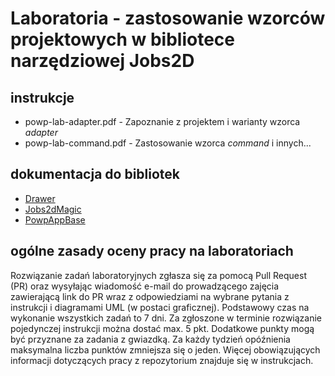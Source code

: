 # Laboratoria - zastosowanie wzorców projektowych w bibliotece narzędziowej Jobs2D

## instrukcje

* powp-lab-adapter.pdf - Zapoznanie z projektem i warianty wzorca *adapter*
* powp-lab-command.pdf - Zastosowanie wzorca *command* i innych...

## dokumentacja do bibliotek 

* [Drawer](https://coach.kis.p.lodz.pl/powp-libs-docs/Drawer/)
* [Jobs2dMagic](https://coach.kis.p.lodz.pl/powp-libs-docs/Jobs2dMagic/)
* [PowpAppBase](https://coach.kis.p.lodz.pl/powp-libs-docs/PowpAppBase/)

## ogólne zasady oceny pracy na laboratoriach

Rozwiązanie zadań laboratoryjnych zgłasza się za pomocą Pull Request (PR) oraz wysyłając wiadomość e-mail do prowadzącego zajęcia zawierającą link do PR wraz z odpowiedziami na wybrane pytania z instrukcji i diagramami UML (w postaci graficznej). 
Podstawowy czas na wykonanie wszystkich zadań to 7 dni.
Za zgłoszone w terminie rozwiązanie pojedynczej instrukcji można dostać max. 5 pkt. 
Dodatkowe punkty mogą być przyznane za zadania z gwiazdką.
Za każdy tydzień opóźnienia maksymalna liczba punktów zmniejsza się o jeden.
Więcej obowiązujących informacji dotyczących pracy z repozytorium znajduje się w instrukcjach.

